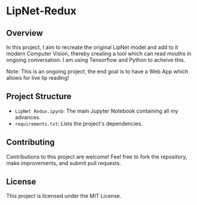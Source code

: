# LipNet-Redux

## Overview
In this project, I aim to recreate the original LipNet model and add to it modern Computer Vision, thereby creating a tool which can read mouths in ongoing conversation. I am using Tensorflow and Python to acheive this. 

Note: This is an ongoing project, the end goal is to have a Web App which allows for live lip reading!

## Project Structure
- `LipNet Redux.ipynb`: The main Jupyter Notebook containing all my advances.
- `requirements.txt`: Lists the project's dependencies.

## Contributing

Contributions to this project are welcome! Feel free to fork the repository, make improvements, and submit pull requests.

## License

This project is licensed under the MIT License.
